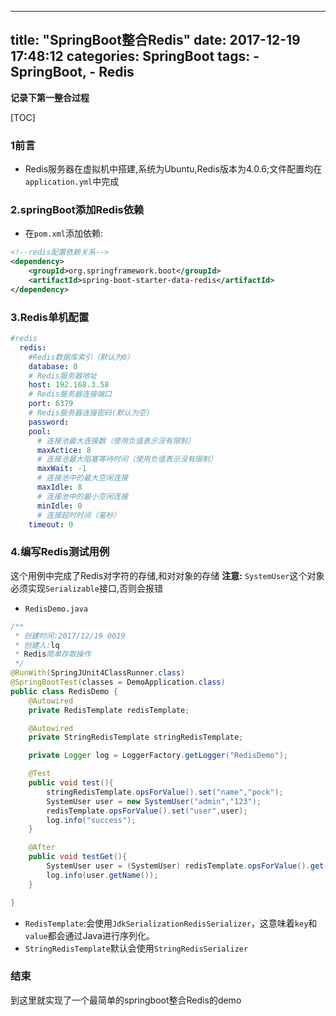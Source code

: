 
---
title: "SpringBoot整合Redis"
date: 2017-12-19 17:48:12
categories: SpringBoot
tags: 
		- SpringBoot, 
		- Redis
---

**记录下第一整合过程**
<!-- more -->

[TOC]
### 1前言

- Redis服务器在虚拟机中搭建,系统为Ubuntu,Redis版本为4.0.6;文件配置均在`application.yml`中完成

### 2.springBoot添加Redis依赖
- 在`pom.xml`添加依赖:
```xml
<!--redis配置依赖关系-->
<dependency>
	<groupId>org.springframework.boot</groupId>
	<artifactId>spring-boot-starter-data-redis</artifactId>
</dependency>
```

### 3.Redis单机配置
```yml
#redis
  redis:
    #Redis数据库索引（默认为0）
    database: 0
    # Redis服务器地址
    host: 192.168.3.58
    # Redis服务器连接端口
    port: 6379
    # Redis服务器连接密码(默认为空)
    password:
    pool:
      # 连接池最大连接数（使用负值表示没有限制）
      maxActice: 8
      # 连接池最大阻塞等待时间（使用负值表示没有限制）
      maxWait: -1
      # 连接池中的最大空闲连接
      maxIdle: 8
      # 连接池中的最小空闲连接
      minIdle: 0
      # 连接超时时间（毫秒）
    timeout: 0
```

### 4.编写Redis测试用例

这个用例中完成了Redis对字符的存储,和对对象的存储
**注意:** `SystemUser`这个对象必须实现`Serializable`接口,否则会报错

- `RedisDemo.java`

```java
/**
 * 创建时间:2017/12/19 0019
 * 创建人:lq
 * Redis简单存取操作
 */
@RunWith(SpringJUnit4ClassRunner.class)
@SpringBootTest(classes = DemoApplication.class)
public class RedisDemo {
    @Autowired
    private RedisTemplate redisTemplate; 

    @Autowired
    private StringRedisTemplate stringRedisTemplate;

    private Logger log = LoggerFactory.getLogger("RedisDemo");

    @Test
    public void test(){
        stringRedisTemplate.opsForValue().set("name","pock");
        SystemUser user = new SystemUser("admin","123");
        redisTemplate.opsForValue().set("user",user);
        log.info("success");
    }

    @After
    public void testGet(){
        SystemUser user = (SystemUser) redisTemplate.opsForValue().get("user");
        log.info(user.getName());
    }

}
```
- `RedisTemplate`:会使用`JdkSerializationRedisSerializer`，这意味着`key`和`value`都会通过Java进行序列化。 
- `StringRedisTemplate`默认会使用`StringRedisSerializer`

### 结束
到这里就实现了一个最简单的springboot整合Redis的demo






